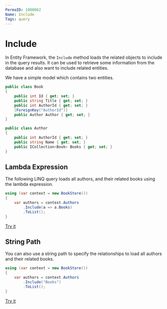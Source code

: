 ```yaml
---
PermaID: 1000062
Name: Include
Tags: query
---
```


# Include

In Entity Framework, the `Include` method loads the related objects to include in the query results. It can be used to retrieve some information from the database and also want to include related entities. 

We have a simple model which contains two entities.

```csharp
public class Book
{
    public int Id { get; set; }
    public string Title { get; set; }
    public int AuthorId { get; set; }
    [ForeignKey("AuthorId")]
    public Author Author { get; set; }
}

public class Author
{
    public int AuthorId { get; set; }
    public string Name { get; set; }
    public ICollection<Book> Books { get; set; }
}
```

## Lambda Expression

The following LINQ query loads all authors, and their related books using the lambda expression.

```csharp
using (var context = new BookStore())
{
    var authors = context.Authors
        .Include(a => a.Books)
        .ToList();
}
```

[Try it](https://dotnetfiddle.net/jsrNFd)

## String Path

You can also use a string path to specify the relationships to load all authors and their related books.

```csharp
using (var context = new BookStore())
{
    var authors = context.Authors
        .Include("Books")
        .ToList();
}
```

[Try it](https://dotnetfiddle.net/rSAVjT)